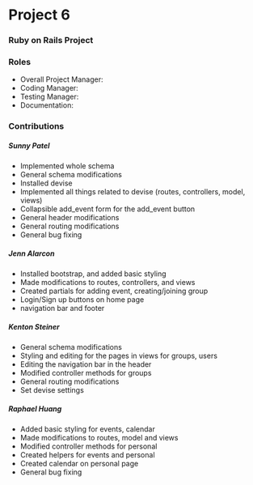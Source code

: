 # Project 6
### Ruby on Rails Project

### Roles
* Overall Project Manager:
* Coding Manager:
* Testing Manager:
* Documentation:

### Contributions

##### Sunny Patel
* Implemented whole schema
* General schema modifications
* Installed devise
* Implemented all things related to devise (routes, controllers, model, views)
* Collapsible add_event form for the add_event button
* General header modifications
* General routing modifications
* General bug fixing


##### Jenn Alarcon
* Installed bootstrap, and added basic styling
* Made modifications to routes, controllers, and views
* Created partials for adding event, creating/joining group
* Login/Sign up buttons on home page
* navigation bar and footer


##### Kenton Steiner
* General schema modifications
* Styling and editing for the pages in views for groups, users
* Editing the navigation bar in the header
* Modified controller methods for groups
* General routing modifications
* Set devise settings

##### Raphael Huang
* Added basic styling for events, calendar
* Made modifications to routes, model and views
* Modified controller methods for personal
* Created helpers for events and personal
* Created calendar on personal page
* General bug fixing

